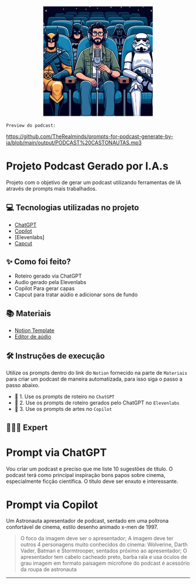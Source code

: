 <p align="center">
<img 
    src="./assets/capa.png"
    width="300"
/>
</p>

<p align="center">

    Preview do podcast:
https://github.com/TheRealminds/prompts-for-podcast-generate-by-ia/blob/main/output/PODCAST%20CASTONAUTAS.mp3

</p>

# Projeto Podcast Gerado por I.A.s

Projeto com o objetivo de gerar um podcast utilizando ferramentas de IA através de prompts mais trabalhados.

## 💻 Tecnologias utilizadas no projeto

- [ChatGPT](https://chat.openai.com/) 
- [Copilot](https://copilot.microsoft.com/)
- [Elevenlabs]
- [Capcut](https://www.capcut.com/pt-br/)

## ✨ Como foi feito?

- Roteiro gerado via ChatGPT
- Audio gerado pela Elevenlabs
- Copilot Para gerar capas
- Capcut para tratar aúdio e adicionar sons de fundo

## 📚 Materiais

- [Notion Template](https://www.notion.so/Criando-Podcast-com-IAS-Generativas-d22dc207f79e4f4988fbee5e729edbab?pvs=4)
- [Editor de aúdio](https://www.capcut.com/editor?from_page=landing_page&__action_from=picture_V%C3%ADdeos%20profissionais%20em%20minutos,%20n%C3%A3o%20em%20horas.)


## 🛠️ Instruções de execução

Utilize os prompts dentro do link do `Notion` fornecido na parte de `Materiais` para criar um podcast de maneira automatizada, para isso siga o passo a passo abaixo.

- 🤖 1. Use os prompts de roteiro no `ChatGPT`
- 🤖 2. Use os prompts de roteiro gerados pelo ChatGPT no `Elevenlabs`
- 🤖 3. Use os prompts de artes no `Copilot`

## 👩🏻‍💻 Expert

# Prompt via ChatGPT
Vou criar um podcast e preciso que me liste 10 sugestões de título. O podcast terá como principal inspiração bons papos sobre cinema, especialmente ficção científica. O título deve ser enxuto e interessante.

# Prompt via Copilot
Um Astronauta apresentador de podcast, sentado em uma poltrona confortável de cinema, estilo desenho animado x-men de 1997.
> O foco da imagem deve ser o apresentador;
> A imagem deve ter outros 4 personagens muito conhecidos do cinema: Wolverine, Darth Vader, Batman e Stormtrooper, sentados próximo ao apresentador;
> O apresentador tem cabelo cacheado preto, barba rala e usa óculos de grau
> imagem em formato paisagem
> microfone do podcast é acessório da roupa de astronauta

---
